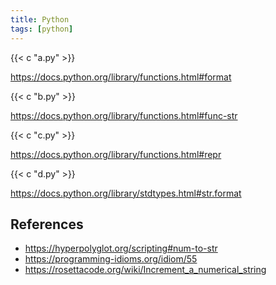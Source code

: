 ```yaml
---
title: Python
tags: [python]
---
```


{{< c "a.py" >}}

<https://docs.python.org/library/functions.html#format>

{{< c "b.py" >}}

<https://docs.python.org/library/functions.html#func-str>

{{< c "c.py" >}}

<https://docs.python.org/library/functions.html#repr>

{{< c "d.py" >}}

<https://docs.python.org/library/stdtypes.html#str.format>

## References

- <https://hyperpolyglot.org/scripting#num-to-str>
- <https://programming-idioms.org/idiom/55>
- <https://rosettacode.org/wiki/Increment_a_numerical_string>
